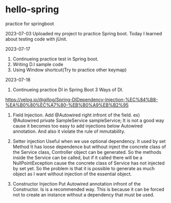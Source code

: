 # hello-spring
practice for springboot

2023-07-03
Uploaded my project to practice Spring boot.
Today I learned about testing code with jUnit.


2023-07-17
1. Continueing practice test in Spring boot.
2. Writing D.I sample code
3. Using Window shortcut(Try to practice other keymap)


2023-07-18
1. Continueing practice DI in Spring Boot
3 Ways of DI.

https://velog.io/@gillog/Spring-DIDependency-Injection-%EC%84%B8-%EA%B0%80%EC%A7%80-%EB%B0%A9%EB%B2%95

1) Field Injection. Add @Autowired right infront of the field. ex) @Autowired private SampleService sampleService;
It is not a good way cause it becomes too easy to add injections below Autowired annotation.
And also it violate the rule of mmutability.

2) Setter injection
Useful when we use optional dependency. It used by set Method
It has loose dependence but without inject the concrete class of the Service class, Controller object can be generated.
So the methods inside the Service can be called, but if it called there will be a NullPointException cause the concrete class of Service has not injected by set yet.
So the problem is that it is possible to generate as much object as I want without injection of the essential object.

3) Constructor Injection
Put Autowired annotation infront of the Constructor.
Is is a recommended way. This is because it can be forced not to create an instance without a dependency that must be used.
